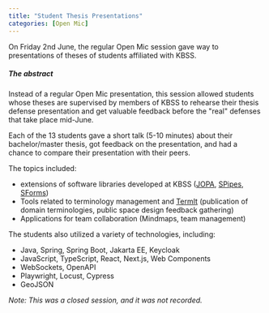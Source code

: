 ```yaml
---
title: "Student Thesis Presentations"
categories: [Open Mic]
---
```


On Friday 2nd June, the regular Open Mic session gave way to presentations of theses of students affiliated with KBSS.


##### The abstract

Instead of a regular Open Mic presentation, this session allowed students whose theses are supervised by members of KBSS to
rehearse their thesis defense presentation and get valuable feedback before the "real" defenses that take place mid-June.

Each of the 13 students gave a short talk (5-10 minutes) about their bachelor/master thesis, got feedback on the
presentation, and had a chance to compare their presentation with their peers.

The topics included:
- extensions of software libraries developed at KBSS ([JOPA](https://github.com/kbss-cvut/jopa),
[SPipes](https://github.com/kbss-cvut/s-pipes), [SForms](https://github.com/kbss-cvut/s-forms))
- Tools related to terminology management and [TermIt](http://kbss-cvut.github.io/termit-web) (publication of domain terminologies, public space design feedback gathering)
- Applications for team collaboration (Mindmaps, team management)

The students also utilized a variety of technologies, including:
- Java, Spring, Spring Boot, Jakarta EE, Keycloak
- JavaScript, TypeScript, React, Next.js, Web Components
- WebSockets, OpenAPI
- Playwright, Locust, Cypress
- GeoJSON

_Note: This was a closed session, and it was not recorded._